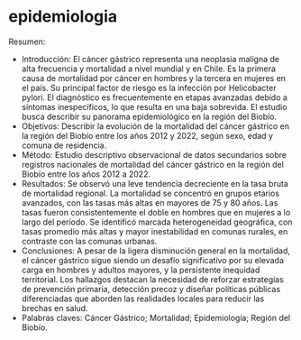# epidemiologia
Resumen: 
* Introducción: El cáncer gástrico representa una neoplasia maligna de alta frecuencia y mortalidad a nivel mundial y en Chile. Es la primera causa de mortalidad por cáncer en hombres y la tercera en mujeres en el país. Su principal factor de riesgo es la infección por Helicobacter pylori. El diagnóstico es frecuentemente en etapas avanzadas debido a síntomas inespecíficos, lo que resulta en una baja sobrevida. El estudio busca describir su panorama epidemiológico en la región del Biobío.
* Objetivos: Describir la evolución de la mortalidad del cáncer gástrico en la región del Biobío entre los años 2012 y 2022, según sexo, edad y comuna de residencia.
* Método: Estudio descriptivo observacional de datos secundarios sobre registros nacionales de mortalidad del cáncer gástrico en la región del Biobío entre los años 2012 a 2022.
* Resultados: Se observó una leve tendencia decreciente en la tasa bruta de mortalidad regional. La mortalidad se concentró en grupos etarios avanzados, con las tasas más altas en mayores de 75 y 80 años. Las tasas fueron consistentemente el doble en hombres que en mujeres a lo largo del período. Se identificó marcada heterogeneidad geográfica, con tasas promedio más altas y mayor inestabilidad en comunas rurales, en contraste con las comunas urbanas.
* Conclusiones: A pesar de la ligera disminución general en la mortalidad, el cáncer gástrico sigue siendo un desafío significativo por su elevada carga en hombres y adultos mayores, y la persistente inequidad territorial. Los hallazgos destacan la necesidad de reforzar estrategias de prevención primaria, detección precoz y diseñar políticas públicas diferenciadas que aborden las realidades locales para reducir las brechas en salud.
* Palabras claves: Cáncer Gástrico; Mortalidad; Epidemiología; Región del Biobío.
